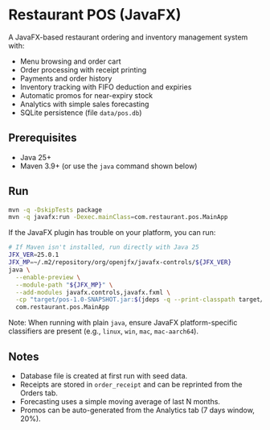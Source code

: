 # Restaurant POS (JavaFX)

A JavaFX-based restaurant ordering and inventory management system with:
- Menu browsing and order cart
- Order processing with receipt printing
- Payments and order history
- Inventory tracking with FIFO deduction and expiries
- Automatic promos for near-expiry stock
- Analytics with simple sales forecasting
- SQLite persistence (file `data/pos.db`)

## Prerequisites
- Java 25+
- Maven 3.9+ (or use the `java` command shown below)

## Run
```bash
mvn -q -DskipTests package
mvn -q javafx:run -Dexec.mainClass=com.restaurant.pos.MainApp
```

If the JavaFX plugin has trouble on your platform, you can run:
```bash
# If Maven isn't installed, run directly with Java 25
JFX_VER=25.0.1
JFX_MP=~/.m2/repository/org/openjfx/javafx-controls/${JFX_VER}
java \
  --enable-preview \
  --module-path "${JFX_MP}" \
  --add-modules javafx.controls,javafx.fxml \
  -cp "target/pos-1.0-SNAPSHOT.jar:$(jdeps -q --print-classpath target/pos-1.0-SNAPSHOT.jar 2>/dev/null || echo ~/.m2/repository/*)" \
  com.restaurant.pos.MainApp
```

Note: When running with plain `java`, ensure JavaFX platform-specific classifiers are present (e.g., `linux`, `win`, `mac`, `mac-aarch64`).

## Notes
- Database file is created at first run with seed data.
- Receipts are stored in `order_receipt` and can be reprinted from the Orders tab.
- Forecasting uses a simple moving average of last N months.
- Promos can be auto-generated from the Analytics tab (7 days window, 20%).
